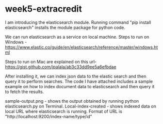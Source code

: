 # week5-extracredit

I am introducing the elasticsearch module. Running command "pip install elasticsearch" installs the module package for python code. 

We can run elasticsearch as a service on local machine. 
Steps to run on Windows -
https://www.elastic.co/guide/en/elasticsearch/reference/master/windows.html

Steps to run on Mac are explained on this url-
https://gist.github.com/jpalala/ab3c33dd9ee5a6efbdae

After installing it, we can index json data to the elastic search and then query it to perform searches. The code I have attached includes a sample example on how to index document data to elasticsearch and then query it to fetch the results.

sample-output.png - shows the output obtained by running python elasticsearch.py on Terminal.
Local-index-created - shows indexed data on local URL where elasticsearch is running. Format of URL is "http://localhost:9200/index-name/type/id"
